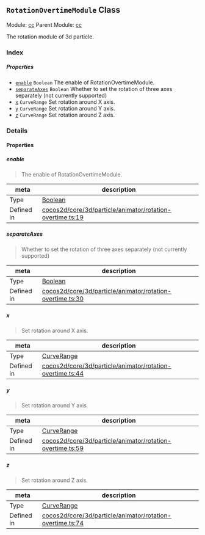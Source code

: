 ## `RotationOvertimeModule` Class



Module: [cc](../modules/cc.md)
Parent Module: [cc](../modules/cc.md)


The rotation module of 3d particle.



### Index

##### Properties

  - [`enable`](#enable) `Boolean` The enable of RotationOvertimeModule.
  - [`separateAxes`](#separateaxes) `Boolean` Whether to set the rotation of three axes separately (not currently supported)
  - [`x`](#x) `CurveRange` Set rotation around X axis.
  - [`y`](#y) `CurveRange` Set rotation around Y axis.
  - [`z`](#z) `CurveRange` Set rotation around Z axis.





### Details


#### Properties


##### enable

> The enable of RotationOvertimeModule.

| meta | description |
|------|-------------|
| Type | <a href="https://developer.mozilla.org/en/JavaScript/Reference/Global_Objects/Boolean" class="crosslink external" target="_blank">Boolean</a> |
| Defined in | [cocos2d/core/3d/particle/animator/rotation-overtime.ts:19](https://github.com/cocos-creator/engine/blob/f7d50d63228ec3047fe054a2d1e1535e90da2bd1/cocos2d/core/3d/particle/animator/rotation-overtime.ts#L19) |



##### separateAxes

> Whether to set the rotation of three axes separately (not currently supported)

| meta | description |
|------|-------------|
| Type | <a href="https://developer.mozilla.org/en/JavaScript/Reference/Global_Objects/Boolean" class="crosslink external" target="_blank">Boolean</a> |
| Defined in | [cocos2d/core/3d/particle/animator/rotation-overtime.ts:30](https://github.com/cocos-creator/engine/blob/f7d50d63228ec3047fe054a2d1e1535e90da2bd1/cocos2d/core/3d/particle/animator/rotation-overtime.ts#L30) |



##### x

> Set rotation around X axis.

| meta | description |
|------|-------------|
| Type | <a href="../classes/CurveRange.html" class="crosslink">CurveRange</a> |
| Defined in | [cocos2d/core/3d/particle/animator/rotation-overtime.ts:44](https://github.com/cocos-creator/engine/blob/f7d50d63228ec3047fe054a2d1e1535e90da2bd1/cocos2d/core/3d/particle/animator/rotation-overtime.ts#L44) |



##### y

> Set rotation around Y axis.

| meta | description |
|------|-------------|
| Type | <a href="../classes/CurveRange.html" class="crosslink">CurveRange</a> |
| Defined in | [cocos2d/core/3d/particle/animator/rotation-overtime.ts:59](https://github.com/cocos-creator/engine/blob/f7d50d63228ec3047fe054a2d1e1535e90da2bd1/cocos2d/core/3d/particle/animator/rotation-overtime.ts#L59) |



##### z

> Set rotation around Z axis.

| meta | description |
|------|-------------|
| Type | <a href="../classes/CurveRange.html" class="crosslink">CurveRange</a> |
| Defined in | [cocos2d/core/3d/particle/animator/rotation-overtime.ts:74](https://github.com/cocos-creator/engine/blob/f7d50d63228ec3047fe054a2d1e1535e90da2bd1/cocos2d/core/3d/particle/animator/rotation-overtime.ts#L74) |






